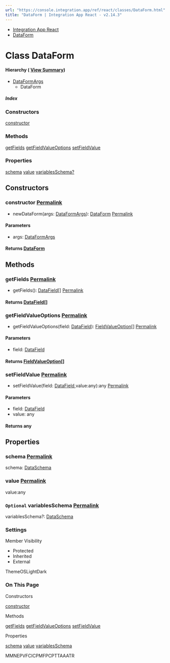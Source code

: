 ```yaml
---
url: "https://console.integration.app/ref/react/classes/DataForm.html"
title: "DataForm | Integration App React - v2.14.3"
---
```


- [Integration App React](https://console.integration.app/ref/react/index.html)
- [DataForm](https://console.integration.app/ref/react/classes/DataForm.html)

# Class DataForm

#### Hierarchy ( [View Summary](https://console.integration.app/ref/react/hierarchy.html\#DataForm))

- [DataFormArgs](https://console.integration.app/ref/react/interfaces/DataFormArgs.html)
  - DataForm

##### Index

### Constructors

[constructor](https://console.integration.app/ref/react/classes/DataForm.html#constructor)

### Methods

[getFields](https://console.integration.app/ref/react/classes/DataForm.html#getfields) [getFieldValueOptions](https://console.integration.app/ref/react/classes/DataForm.html#getfieldvalueoptions) [setFieldValue](https://console.integration.app/ref/react/classes/DataForm.html#setfieldvalue)

### Properties

[schema](https://console.integration.app/ref/react/classes/DataForm.html#schema) [value](https://console.integration.app/ref/react/classes/DataForm.html#value) [variablesSchema?](https://console.integration.app/ref/react/classes/DataForm.html#variablesschema)

## Constructors

### constructor [Permalink](https://console.integration.app/ref/react/classes/DataForm.html\#constructor)

- newDataForm(args: [DataFormArgs](https://console.integration.app/ref/react/interfaces/DataFormArgs.html)): [DataForm](https://console.integration.app/ref/react/classes/DataForm.html) [Permalink](https://console.integration.app/ref/react/classes/DataForm.html#constructordataform)





#### Parameters



- args: [DataFormArgs](https://console.integration.app/ref/react/interfaces/DataFormArgs.html)

#### Returns [DataForm](https://console.integration.app/ref/react/classes/DataForm.html)

## Methods

### getFields [Permalink](https://console.integration.app/ref/react/classes/DataForm.html\#getfields)

- getFields(): [DataField](https://console.integration.app/ref/react/interfaces/_integration-app_react.DataField.html)\[\] [Permalink](https://console.integration.app/ref/react/classes/DataForm.html#getfields-1)



#### Returns [DataField](https://console.integration.app/ref/react/interfaces/_integration-app_react.DataField.html)\[\]


### getFieldValueOptions [Permalink](https://console.integration.app/ref/react/classes/DataForm.html\#getfieldvalueoptions)

- getFieldValueOptions(field: [DataField](https://console.integration.app/ref/react/interfaces/_integration-app_react.DataField.html)): [FieldValueOption](https://console.integration.app/ref/react/interfaces/FieldValueOption.html)\[\] [Permalink](https://console.integration.app/ref/react/classes/DataForm.html#getfieldvalueoptions-1)





#### Parameters



- field: [DataField](https://console.integration.app/ref/react/interfaces/_integration-app_react.DataField.html)

#### Returns [FieldValueOption](https://console.integration.app/ref/react/interfaces/FieldValueOption.html)\[\]

### setFieldValue [Permalink](https://console.integration.app/ref/react/classes/DataForm.html\#setfieldvalue)

- setFieldValue(field: [DataField](https://console.integration.app/ref/react/interfaces/_integration-app_react.DataField.html),value:any):any [Permalink](https://console.integration.app/ref/react/classes/DataForm.html#setfieldvalue-1)





#### Parameters



- field: [DataField](https://console.integration.app/ref/react/interfaces/_integration-app_react.DataField.html)
- value: any

#### Returns any

## Properties

### schema [Permalink](https://console.integration.app/ref/react/classes/DataForm.html\#schema)

schema: [DataSchema](https://console.integration.app/ref/react/interfaces/DataSchema.html)

### value [Permalink](https://console.integration.app/ref/react/classes/DataForm.html\#value)

value:any

### `Optional` variablesSchema [Permalink](https://console.integration.app/ref/react/classes/DataForm.html\#variablesschema)

variablesSchema?: [DataSchema](https://console.integration.app/ref/react/interfaces/DataSchema.html)

### Settings

Member Visibility

- Protected
- Inherited
- External

ThemeOSLightDark

### On This Page

Constructors

[constructor](https://console.integration.app/ref/react/classes/DataForm.html#constructor)

Methods

[getFields](https://console.integration.app/ref/react/classes/DataForm.html#getfields) [getFieldValueOptions](https://console.integration.app/ref/react/classes/DataForm.html#getfieldvalueoptions) [setFieldValue](https://console.integration.app/ref/react/classes/DataForm.html#setfieldvalue)

Properties

[schema](https://console.integration.app/ref/react/classes/DataForm.html#schema) [value](https://console.integration.app/ref/react/classes/DataForm.html#value) [variablesSchema](https://console.integration.app/ref/react/classes/DataForm.html#variablesschema)

MMNEPVFCICPMFPCPTTAAATR